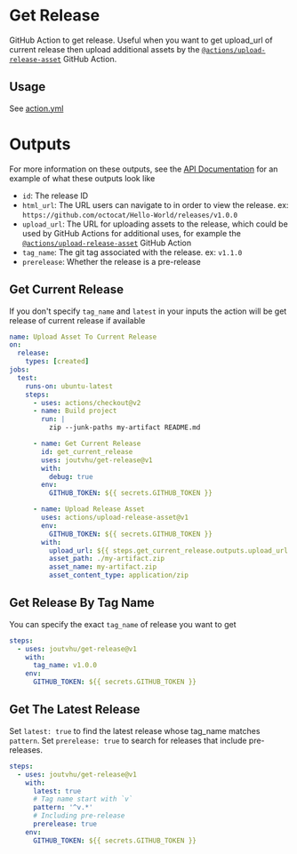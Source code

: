 # Get Release

GitHub Action to get release.
Useful when you want to get upload_url of current release then upload additional assets by the [`@actions/upload-release-asset`](https://www.github.com/actions/upload-release-asset) GitHub Action.

## Usage

See [action.yml](action.yml)

# Outputs

For more information on these outputs, see the [API Documentation](https://developer.github.com/v3/repos/releases/#response-4) for an example of what these outputs look like

- `id`: The release ID
- `html_url`: The URL users can navigate to in order to view the release. ex: `https://github.com/octocat/Hello-World/releases/v1.0.0`
- `upload_url`: The URL for uploading assets to the release, which could be used by GitHub Actions for additional uses, for example the [`@actions/upload-release-asset`](https://www.github.com/actions/upload-release-asset) GitHub Action
- `tag_name`: The git tag associated with the release. ex: `v1.1.0`
- `prerelease`: Whether the release is a pre-release

## Get Current Release

If you don't specify `tag_name` and `latest` in your inputs the action will be get release of current release if available

```yaml
name: Upload Asset To Current Release
on:
  release:
    types: [created]
jobs:
  test:
    runs-on: ubuntu-latest
    steps:
      - uses: actions/checkout@v2
      - name: Build project
        run: |
          zip --junk-paths my-artifact README.md

      - name: Get Current Release
        id: get_current_release
        uses: joutvhu/get-release@v1
        with:
          debug: true
        env:
          GITHUB_TOKEN: ${{ secrets.GITHUB_TOKEN }}

      - name: Upload Release Asset
        uses: actions/upload-release-asset@v1
        env:
          GITHUB_TOKEN: ${{ secrets.GITHUB_TOKEN }}
        with:
          upload_url: ${{ steps.get_current_release.outputs.upload_url }}
          asset_path: ./my-artifact.zip
          asset_name: my-artifact.zip
          asset_content_type: application/zip
```

## Get Release By Tag Name

You can specify the exact `tag_name` of release you want to get

```yaml
steps:
  - uses: joutvhu/get-release@v1
    with:
      tag_name: v1.0.0
    env:
      GITHUB_TOKEN: ${{ secrets.GITHUB_TOKEN }}
```

## Get The Latest Release

Set `latest: true` to find the latest release whose tag_name matches `pattern`.
Set `prerelease: true` to search for releases that include pre-releases.

```yaml
steps:
  - uses: joutvhu/get-release@v1
    with:
      latest: true
      # Tag name start with `v`
      pattern: '^v.*'
      # Including pre-release
      prerelease: true
    env:
      GITHUB_TOKEN: ${{ secrets.GITHUB_TOKEN }}
```
